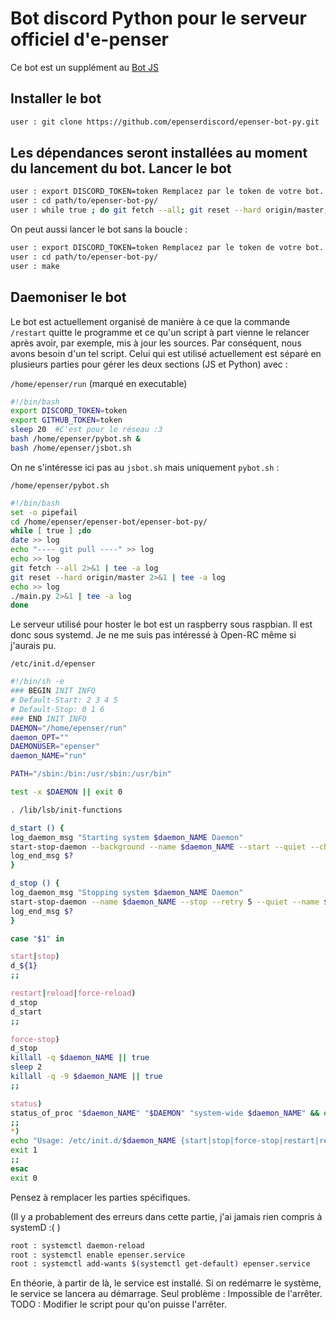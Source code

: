 
Bot discord Python pour le serveur officiel d'e-penser
=
Ce bot est un supplément au [Bot JS](https://github.com/epenserdiscord/epenser-bot)


Installer le bot
-
```BASH
user : git clone https://github.com/epenserdiscord/epenser-bot-py.git
```
Les dépendances seront installées au moment du lancement du bot.
Lancer le bot
-
```BASH
user : export DISCORD_TOKEN=token Remplacez par le token de votre bot.
user : cd path/to/epenser-bot-py/
user : while true ; do git fetch --all; git reset --hard origin/master; make; done
```
On peut aussi lancer le bot sans la boucle :
```BASH
user : export DISCORD_TOKEN=token Remplacez par le token de votre bot.
user : cd path/to/epenser-bot-py/
user : make
```
Daemoniser le bot
-
Le bot est actuellement organisé de manière à ce que la commande `/restart` quitte le programme et ce qu'un script à part vienne le relancer après avoir, par exemple, mis à jour les sources. Par conséquent, nous avons besoin d'un tel script. Celui qui est utilisé actuellement est séparé en plusieurs parties pour gérer les deux sections (JS et Python) avec :

`/home/epenser/run` (marqué en executable) 
```BASH
#!/bin/bash
export DISCORD_TOKEN=token
export GITHUB_TOKEN=token
sleep 20  #C'est pour le réseau :3
bash /home/epenser/pybot.sh &
bash /home/epenser/jsbot.sh
```
On ne s'intéresse ici pas au `jsbot.sh` mais uniquement `pybot.sh` :

`/home/epenser/pybot.sh`
```BASH
#!/bin/bash
set -o pipefail
cd /home/epenser/epenser-bot/epenser-bot-py/
while [ true ] ;do
date >> log
echo "---- git pull ----" >> log
echo >> log
git fetch --all 2>&1 | tee -a log
git reset --hard origin/master 2>&1 | tee -a log
echo >> log
./main.py 2>&1 | tee -a log
done
```
Le serveur utilisé pour hoster le bot est un raspberry sous raspbian. Il est donc sous systemd. Je ne me suis pas intéressé à Open-RC même si j'aurais pu.

`/etc/init.d/epenser`
```BASH
#!/bin/sh -e
### BEGIN INIT INFO
# Default-Start: 2 3 4 5
# Default-Stop: 0 1 6
### END INIT INFO
DAEMON="/home/epenser/run"
daemon_OPT=""
DAEMONUSER="epenser"
daemon_NAME="run"

PATH="/sbin:/bin:/usr/sbin:/usr/bin"

test -x $DAEMON || exit 0

. /lib/lsb/init-functions

d_start () {
log_daemon_msg "Starting system $daemon_NAME Daemon"
start-stop-daemon --background --name $daemon_NAME --start --quiet --chuid $DAEMONUSER --exec $DAEMON -- $daemon_OPT
log_end_msg $?
}

d_stop () {
log_daemon_msg "Stopping system $daemon_NAME Daemon"
start-stop-daemon --name $daemon_NAME --stop --retry 5 --quiet --name $daemon_NAME
log_end_msg $?
}

case "$1" in

start|stop)
d_${1}
;;

restart|reload|force-reload)
d_stop
d_start
;;

force-stop)
d_stop
killall -q $daemon_NAME || true
sleep 2
killall -q -9 $daemon_NAME || true
;;

status)
status_of_proc "$daemon_NAME" "$DAEMON" "system-wide $daemon_NAME" && exit 0 || exit $?
;;
*)
echo "Usage: /etc/init.d/$daemon_NAME {start|stop|force-stop|restart|reload|force-reload|status}"
exit 1
;;
esac
exit 0
```
Pensez à remplacer les parties spécifiques.

(Il y a probablement des erreurs dans cette partie, j'ai jamais rien compris à systemD :( )

```BASH
root : systemctl daemon-reload
root : systemctl enable epenser.service
root : systemctl add-wants $(systemctl get-default) epenser.service
```
En théorie, à partir de là, le service est installé. Si on redémarre le système, le service se lancera au démarrage.
Seul problème : Impossible de l'arrêter.
TODO : Modifier le script pour qu'on puisse l'arrêter.
